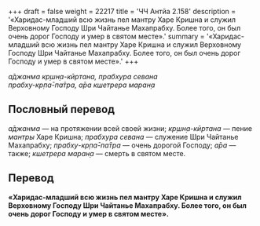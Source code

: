 +++
draft = false
weight = 22217
title = 'ЧЧ Антйа 2.158'
description = '«Харидас-младший всю жизнь пел мантру Харе Кришна и служил Верховному Господу Шри Чайтанье Махапрабху. Более того, он был очень дорог Господу и умер в святом месте».'
summary = '«Харидас-младший всю жизнь пел мантру Харе Кришна и служил Верховному Господу Шри Чайтанье Махапрабху. Более того, он был очень дорог Господу и умер в святом месте».'
+++

_а̄джанма кр̣шн̣а-кӣртана, прабхура севана  
прабху-кр̣па̄-па̄тра, а̄ра кшетрера маран̣а_

## Пословный перевод

_а̄джанма_ — на протяжении всей своей жизни; _кр̣шн̣а_\-_кӣртана_ — пение _мантры_ Харе Кришна; _прабхура_ _севана_ — служение Шри Чайтанье Махапрабху; _прабху_\-_кр̣па̄_\-_па̄тра_ — очень дорогой Господу; _а̄ра_ — также; _кшетрера_ _маран̣а_ — смерть в святом месте.

## Перевод

**«Харидас-младший всю жизнь пел мантру Харе Кришна и служил Верховному Господу Шри Чайтанье Махапрабху. Более того, он был очень дорог Господу и умер в святом месте».**
